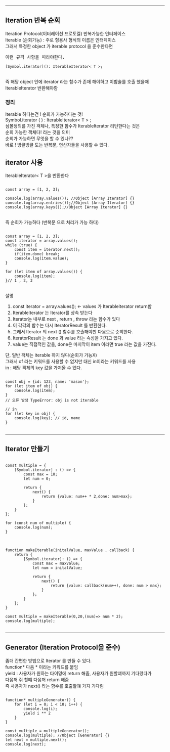 
***
## Iteration 반복 순회
Iteration Protocol(이터레이션 프로토컬) 반복가능한 인터페이스   
Iterable (순회가능) : 주로 형용사 형식의 이름은 인터페이스   
그래서 특정한 object 가 iterable protocol 을 준수한다면
<pre>
이런 규격 사항을 따라야한다.
<code>
[Symbol.iterator](): IterableIterator< T >;
</code>
</pre>
즉 해당 object 안에 iterator 라는 함수가 존재 해야하고 이함술를 호출 했을때 IterableIterator 반환해야함   
### 정리
Iterable 하다는건 ! 순회가 가능하다는 것!   
 Symbol.iterator ( ) : IterableIterator< T > ;   
심볼정의를 가진 객체나, 특정한 함수가 IterableIterator<T> 리턴한다는 것은   
순회 가능한 객체다! 라는 것을 의미   
순회가 가능하면 무엇을 할 수 있나??   
바로 ! 빙글빙글 도는 반복문, 연산자들을 사용할 수 있다.   
## iterator 사용
IterableIterator< T >을 반환한다
<pre>
<code>
const array = [1, 2, 3];

console.log(array.values()); //Object [Array Iterator] {}
console.log(array.entries());//Object [Array Iterator] {}
console.log(array.keys());//Object [Array Iterator] {}
</code>
</pre>
즉 순회가 가능하다 (반복문 으로 처리가 가능 하다)
<pre>
<code>
const array = [1, 2, 3];
const iterator = array.values();
while (true) {
    const item = iterator.next();
    if(item.done) break;
    console.log(item.value);
}

for (let item of array.values()) {
    console.log(item);
}// 1 , 2, 3
</code>
</pre>
설명
1. const iterator = array.values(); <- values 가 IterableIterator return함
2. IterableIterator 는 Iterator를 상속 받는다
3. Iterator는 내부로 next , return , throw 라는 함수가 있다
4. 이 각각의 함수는 다시 IteratorResult 를 반환한다.
5. 그래서 Iterator 의 next () 함수를 호출해야만 다음으로 순회한다.
6. IteratorResult 는 done 과 value 라는 속성을 가지고 있다.
7. value는 직접적인 값을, done은 마지막이 item 이라면 true 라는 값을 가진다.   

단, 일반 객체는 iterable 하지 않다(순회가 가능X)   
그래서 of 라는 키워드를 사용할 수 없지만 대신 in이라는 키워드를 사용    
in : 해당 객체의 key 값을 가져올 수 있다.
<pre>
<code>
const obj = {id: 123, name: 'mason'};
for (let item of obj) {
    console.log(item);
}
// 오류 발생 TypeError: obj is not iterable

// in 
for (let key in obj) {
    console.log(key); // id, name
}
</code>
</pre>
***
## Iterator 만들기
<pre>
<code>
const multiple = {
    [Symbol.iterator] : () => {
        const max = 10;
        let num = 0;

        return {
            next() {
                return {value: num++ * 2,done: num>max};
            }
        };
    }
};

for (const num of multiple) {
    console.log(num);
}
</code>
</pre>

<pre>
<code>
function makeIterable(initalValue, maxValue , callback) {
    return {
        [Symbol.iterator]: () => {
            const max = maxValue;
            let num = initalValue;

            return {
                next() {
                    return {value: callback(num++), done: num > max};
                }
            };
        }
    };
}

const multiple = makeIterable(0,20,(num)=> num * 2);
console.log(multiple);
</code>
</pre>


***
## Generator (Iteration Protocol을 준수)
좀더 간편한 방법으로 Iterator 를 만들 수 있다.   
function* 다음 * 이라는 키워드를 붙임   
yield : 사용자가 원하는 타이밍에 return 해줌, 사용자가 원할떄까지 기다렸다가   
다음꺼 줘 할떄 다음꺼 return 해줌   
즉 사용자가 next() 라는 함수를 호출할떄 가지 기다림
<pre>
<code>
function* multipleGenerator() {
    for (let i = 0; i < 10; i++) {
        console.log(i);
        yield i ** 2 
    }
}

const multiple = multipleGenerator();
console.log(multiple); //Object [Generator] {}
let next = multiple.next();
console.log(next);
</code>
</pre>